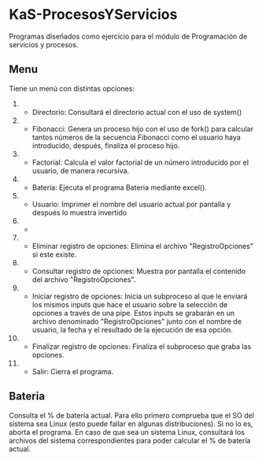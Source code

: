 # KaS-ProcesosYServicios

Programas diseñados como ejercicio para el módulo de Programación de servicios y procesos.

## Menu
Tiene un menú con distintas opciones:

  1. - Directorio: Consultará el directorio actual con el uso de system()
  2. - Fibonacci: Genera un proceso hijo con el uso de fork() para calcular tantos números de la secuencia Fibonacci como el usuario haya introducido, después, finaliza el proceso hijo.
  3. - Factorial: Calcula el valor factorial de un número introducido por el usuario, de manera recursiva.
  4. - Batería: Ejecuta el programa Bateria mediante excel().
  5. - Usuario: Imprimer el nombre del usuario actual por pantalla y después lo muestra invertido 
  6. - 
  7. - Eliminar registro de opciones: Elimina el archivo "RegistroOpciones" si este existe.
  8. - Consultar registro de opciones: Muestra por pantalla el contenido del archivo "RegistroOpciones".
  9. - Iniciar registro de opciones: Inicia un subproceso al que le enviará los mismos inputs que hace el usuario sobre la selección de opciones a través de una pipe. Estos inputs se grabarán en un archivo denominado "RegistroOpciones" junto con el nombre de usuario, la fecha y el resultado de la ejecución de esa opción.
  10. - Finalizar registro de opciones: Finaliza el subproceso que graba las opciones.
  11. - Salir: Cierra el programa.
 
  
## Bateria
Consulta el % de batería actual.
Para ello primero comprueba que el SO del sistema sea Linux (esto puede fallar en algunas distribuciones).
Si no lo es, aborta el programa.
En caso de que sea un sistema Linux, consultará los archivos del sistema correspondientes para poder calcular el % de batería actual.
